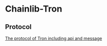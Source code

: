 # Chainlib-Tron

## Protocol
[The protocol of Tron including api and message](https://github.com/tronprotocol/protocol)


